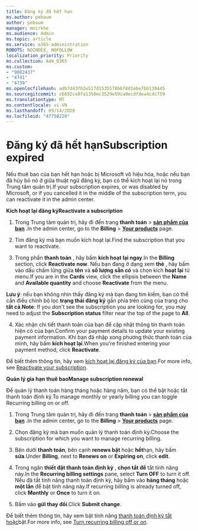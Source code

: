 ```yaml
---
title: Đăng ký đã hết hạn
ms.author: pebaum
author: pebaum
manager: mnirkhe
ms.audience: Admin
ms.topic: article
ms.service: o365-administration
ROBOTS: NOINDEX, NOFOLLOW
localization_priority: Priority
ms.collection: Adm_O365
ms.custom:
- "9002437"
- "4741"
- "4739"
ms.openlocfilehash: adb7d43fb2e517d1535578b6f8d1ebe7bb139445
ms.sourcegitcommit: c6692ce0fa1358ec3529e59ca0ecdfdea4cdc759
ms.translationtype: MT
ms.contentlocale: vi-VN
ms.lasthandoff: 09/14/2020
ms.locfileid: "47758220"
---
```

# <a name="subscription-expired"></a><span data-ttu-id="8266b-102">Đăng ký đã hết hạn</span><span class="sxs-lookup"><span data-stu-id="8266b-102">Subscription expired</span></span>

<span data-ttu-id="8266b-103">Nếu thuê bao của bạn hết hạn hoặc bị Microsoft vô hiệu hóa, hoặc nếu bạn đã hủy bỏ nó ở giữa thuật ngữ đăng ký, bạn có thể kích hoạt lại nó trong Trung tâm quản trị.</span><span class="sxs-lookup"><span data-stu-id="8266b-103">If your subscription expires, or was disabled by Microsoft, or if you cancelled it in the middle of the subscription term, you can reactivate it in the admin center.</span></span>

<span data-ttu-id="8266b-104">**Kích hoạt lại đăng ký**</span><span class="sxs-lookup"><span data-stu-id="8266b-104">**Reactivate a subscription**</span></span>

1. <span data-ttu-id="8266b-105">Trong Trung tâm quản trị, hãy đi đến trang **thanh toán**  >  **[sản phẩm của bạn](https://go.microsoft.com/fwlink/p/?linkid=842054)** .</span><span class="sxs-lookup"><span data-stu-id="8266b-105">In the admin center, go to the **Billing** > **[Your products](https://go.microsoft.com/fwlink/p/?linkid=842054)** page.</span></span>

2. <span data-ttu-id="8266b-106">Tìm đăng ký mà bạn muốn kích hoạt lại.</span><span class="sxs-lookup"><span data-stu-id="8266b-106">Find the subscription that you want to reactivate.</span></span>

3. <span data-ttu-id="8266b-107">Trong phần **thanh toán** , hãy bấm **kích hoạt lại ngay**.</span><span class="sxs-lookup"><span data-stu-id="8266b-107">In the **Billing** section, click **Reactivate now**.</span></span> <span data-ttu-id="8266b-108">Nếu bạn đang ở dạng xem **thẻ** , hãy bấm vào dấu chấm lửng giữa **tên** và **số lượng sẵn có** và chọn kích **hoạt lại** từ menu.</span><span class="sxs-lookup"><span data-stu-id="8266b-108">If you are in the **Cards** view, click the ellipsis between the **Name** and **Available quantity** and choose **Reactivate** from the menu.</span></span>

<span data-ttu-id="8266b-109">**Lưu ý**: nếu bạn không nhìn thấy đăng ký mà bạn đang tìm kiếm, bạn có thể cần điều chỉnh bộ lọc **trạng thái đăng ký** gần phía trên cùng của trang cho **tất cả**.</span><span class="sxs-lookup"><span data-stu-id="8266b-109">**Note**: If you don't see the subscription you are looking for, you may need to adjust the **Subscription status** filter near the top of the page to **All**.</span></span>

4. <span data-ttu-id="8266b-110">Xác nhận chi tiết thanh toán của bạn để cập nhật thông tin thanh toán hiện có của bạn.</span><span class="sxs-lookup"><span data-stu-id="8266b-110">Confirm your payment details to update your existing payment information.</span></span> <span data-ttu-id="8266b-111">Khi bạn đã nhập xong phương thức thanh toán của mình, hãy bấm **kích hoạt lại**.</span><span class="sxs-lookup"><span data-stu-id="8266b-111">When you're finished entering your payment method, click **Reactivate**.</span></span>

<span data-ttu-id="8266b-112">Để biết thêm thông tin, hãy xem [kích hoạt lại đăng ký của bạn](https://docs.microsoft.com/microsoft-365/commerce/subscriptions/reactivate-your-subscription).</span><span class="sxs-lookup"><span data-stu-id="8266b-112">For more info, see [Reactivate your subscription](https://docs.microsoft.com/microsoft-365/commerce/subscriptions/reactivate-your-subscription).</span></span>

<span data-ttu-id="8266b-113">**Quản lý gia hạn thuê bao**</span><span class="sxs-lookup"><span data-stu-id="8266b-113">**Manage subscription renewal**</span></span>

<span data-ttu-id="8266b-114">Để quản lý thanh toán hàng tháng hoặc hàng năm, bạn có thể bật hoặc tắt thanh toán định kỳ.</span><span class="sxs-lookup"><span data-stu-id="8266b-114">To manage monthly or yearly billing you can toggle Recurring billing on or off.</span></span>

1. <span data-ttu-id="8266b-115">Trong Trung tâm quản trị, hãy đi đến trang **thanh toán**  >  **[sản phẩm của bạn](https://go.microsoft.com/fwlink/p/?linkid=842054)** .</span><span class="sxs-lookup"><span data-stu-id="8266b-115">In the admin center, go to the **Billing** > **[Your products](https://go.microsoft.com/fwlink/p/?linkid=842054)** page.</span></span>

2. <span data-ttu-id="8266b-116">Chọn đăng ký mà bạn muốn quản lý thanh toán định kỳ.</span><span class="sxs-lookup"><span data-stu-id="8266b-116">Choose the subscription for which you want to manage recurring billing.</span></span>

3. <span data-ttu-id="8266b-117">Bên dưới **thanh toán**, bên cạnh **renews bật** hoặc **hết**hạn, hãy bấm **sửa**.</span><span class="sxs-lookup"><span data-stu-id="8266b-117">Under **Billing**, next to **Renews on** or **Expiring on**, click **edit**.</span></span>

4. <span data-ttu-id="8266b-118">Trong ngăn **thiết đặt thanh toán định kỳ** , **chọn tắt để** tắt tính năng này.</span><span class="sxs-lookup"><span data-stu-id="8266b-118">In the **Recurring billing settings** pane, select **Turn OFF** to turn it off.</span></span> <span data-ttu-id="8266b-119">Nếu đã tắt tính năng thanh toán định kỳ, hãy bấm vào **hàng tháng** hoặc **một lần** để bật tính năng này.</span><span class="sxs-lookup"><span data-stu-id="8266b-119">If recurring billing is already turned off, click **Monthly** or **Once** to turn it on.</span></span>

5. <span data-ttu-id="8266b-120">Bấm vào **gửi thay đổi**.</span><span class="sxs-lookup"><span data-stu-id="8266b-120">Click **Submit change**.</span></span>

<span data-ttu-id="8266b-121">Để biết thêm thông tin, hãy xem bật tính năng [thanh toán định kỳ tắt hoặc](https://docs.microsoft.com/microsoft-365/commerce/subscriptions/renew-your-subscription#turn-recurring-billing-off-or-on)bật.</span><span class="sxs-lookup"><span data-stu-id="8266b-121">For more info, see [Turn recurring billing off or on](https://docs.microsoft.com/microsoft-365/commerce/subscriptions/renew-your-subscription#turn-recurring-billing-off-or-on).</span></span>
